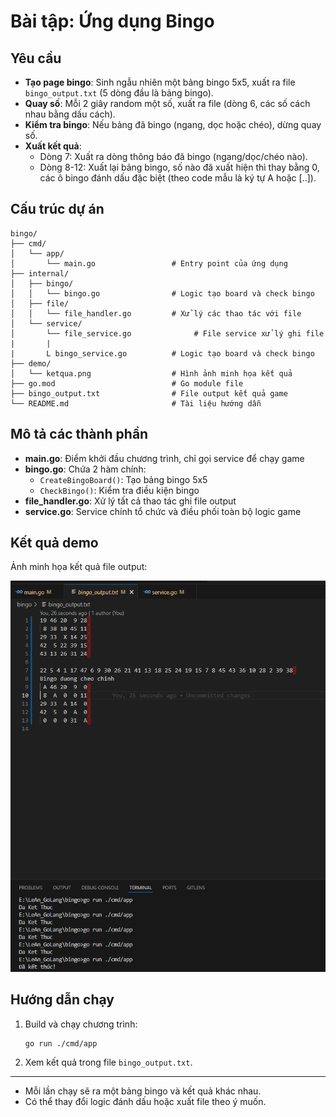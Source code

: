 # Bài tập: Ứng dụng Bingo

## Yêu cầu

- **Tạo page bingo**: Sinh ngẫu nhiên một bảng bingo 5x5, xuất ra file `bingo_output.txt` (5 dòng đầu là bảng bingo).
- **Quay số**: Mỗi 2 giây random một số, xuất ra file (dòng 6, các số cách nhau bằng dấu cách).
- **Kiểm tra bingo**: Nếu bảng đã bingo (ngang, dọc hoặc chéo), dừng quay số.
- **Xuất kết quả**:
  - Dòng 7: Xuất ra dòng thông báo đã bingo (ngang/dọc/chéo nào).
  - Dòng 8-12: Xuất lại bảng bingo, số nào đã xuất hiện thì thay bằng 0, các ô bingo đánh dấu đặc biệt (theo code mẫu là ký tự A hoặc [..]).

## Cấu trúc dự án

```
bingo/
├── cmd/
│   └── app/
│       └── main.go                 # Entry point của ứng dụng
├── internal/
│   ├── bingo/
│   │   └── bingo.go                # Logic tạo board và check bingo
│   ├── file/
│   │   └── file_handler.go         # Xử lý các thao tác với file
│   └── service/
│       └── file_service.go              # File service xử lý ghi file
|       |
|       L bingo_service.go          # Logic tạo board và check bingo
├── demo/
│   └── ketqua.png                  # Hình ảnh minh họa kết quả
├── go.mod                          # Go module file
├── bingo_output.txt                # File output kết quả game
└── README.md                       # Tài liệu hướng dẫn
```

## Mô tả các thành phần

- **main.go**: Điểm khởi đầu chương trình, chỉ gọi service để chạy game
- **bingo.go**: Chứa 2 hàm chính:
  - `CreateBingoBoard()`: Tạo bảng bingo 5x5
  - `CheckBingo()`: Kiểm tra điều kiện bingo
- **file_handler.go**: Xử lý tất cả thao tác ghi file output
- **service.go**: Service chính tổ chức và điều phối toàn bộ logic game

## Kết quả demo

Ảnh minh họa kết quả file output:

![Kết quả bingo](./demo/ketqua.png)

## Hướng dẫn chạy

1. Build và chạy chương trình:
   ```bash
   go run ./cmd/app
   ```
2. Xem kết quả trong file `bingo_output.txt`.

---

- Mỗi lần chạy sẽ ra một bảng bingo và kết quả khác nhau.
- Có thể thay đổi logic đánh dấu hoặc xuất file theo ý muốn.
